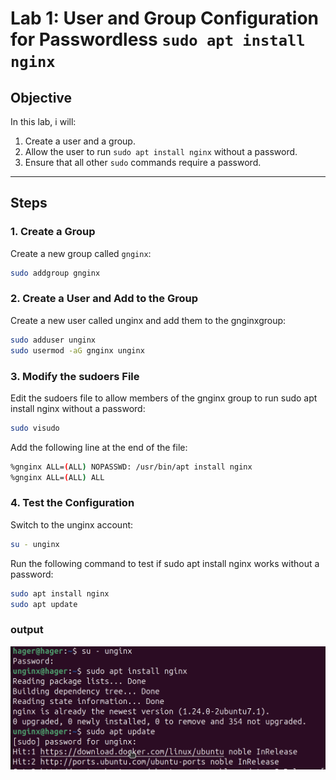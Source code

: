 # Lab 1: User and Group Configuration for Passwordless `sudo apt install nginx`

## Objective
In this lab, i will:
1. Create a user and a group.
2. Allow the user to run `sudo apt install nginx` without a password.
3. Ensure that all other `sudo` commands require a password.

---

## Steps

### 1. Create a Group
Create a new group called `gnginx`:
```bash
sudo addgroup gnginx
```
### 2. Create a User and Add to the Group
Create a new user called unginx and add them to the gnginxgroup:
```bash
sudo adduser unginx
sudo usermod -aG gnginx unginx
```
### 3. Modify the sudoers File
Edit the sudoers file to allow members of the gnginx group to run sudo apt install nginx without a password:
```bash
sudo visudo
```
Add the following line at the end of the file:
```bash
%gnginx ALL=(ALL) NOPASSWD: /usr/bin/apt install nginx
%gnginx ALL=(ALL) ALL

```
### 4. Test the Configuration
Switch to the unginx account:

```bash
su - unginx
```
Run the following command to test if sudo apt install nginx works without a password:
```bash
sudo apt install nginx
sudo apt update
```
### output 
![Alt text](Screen3.png)